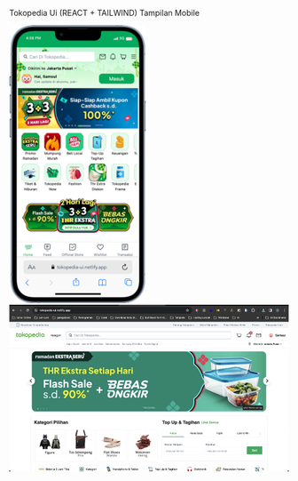 Tokopedia Ui (REACT + TAILWIND)
Tampilan Mobile

<img src="./iPhone-13-PRO-tokopedia-ui.netlify.app.png" height="500px"/>
<img src="./Screenshot 2024-03-01 at 16.59.31.png" height="300px" />
